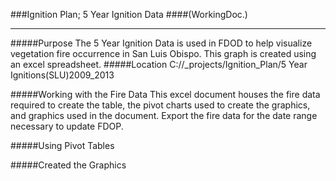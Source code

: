 ###Ignition Plan; 5 Year Ignition Data
####(WorkingDoc.)
___

#####Purpose
The 5 Year Ignition Data is used in FDOD to help visualize vegetation fire occurrence in San Luis Obispo. This graph is created using an excel spreadsheet.
#####Location
						C://_projects/Ignition_Plan/5 Year Ignitions(SLU)2009_2013 

#####Working with the Fire Data
This excel document houses the fire data required to create the table, the pivot charts used to create the graphics, and graphics used in the document. Export the fire data for the date range necessary to update FDOP.  

#####Using Pivot Tables

#####Created the Graphics 
